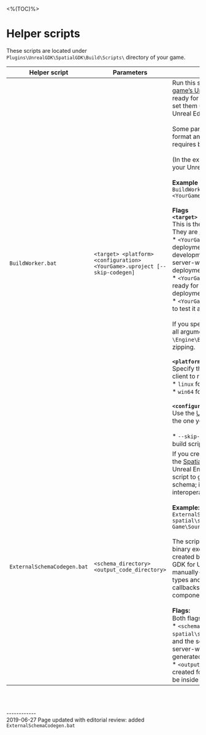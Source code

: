 <%(TOC)%>

# Helper scripts

These scripts are located under `Plugins\UnrealGDK\SpatialGDK\Build\Scripts\` directory of your game.

| Helper script | Parameters | Description |
| --- | --- | --- |
| `BuildWorker.bat` | `<target> <platform> <configuration> <YourGame>.uproject [--skip-codegen]` | Run this script from the command line to [build your game’s Unreal server-workers and client-workers]({{urlRoot}}/content/glossary#worker) ready for uploading as a SpatialOS [cloud deployment]({{urlRoot}}/content/glossary#deployment) or set them up for testing in a local deployment in the Unreal Editor on your development machine. <br/><br/> Some parameters also [cook](https://docs.unrealengine.com/en-US/Engine/Deployment/Cooking) your workers to Unreal format and zip them up. (A SpatialOS cloud deployment requires built workers in zipped files.) <br/><br/> (In the example and list below, `<YourGame>` is the name of your Unreal project.) </br></br>**Example**</br> `BuildWorker.bat <YourGame>Editor Win64 Development <YourGame>.uproject` </br></br> **Flags** </br> **`<target>`**</br> This is the output file the built workers are stored in. They are [Unreal’s build target](https://docs.unrealengine.com/en-us/Programming/BuildTools/UnrealBuildTool/TargetFiles) files. The target can be: </br> * `<YourGame>Editor`: Set up server-workers for a local deployment for testing in the Unreal Editor on your development machine. This option does not cook or zip server-workers as this is not needed for local deployments. </br> * `<YourGame>Server`: Build, cook and zip server-workers ready for upload to the SpatialOS cloud as a cloud deployment. </br> * `<YourGame>`: Cooks a stand-alone version of the game to test it as a game client. </br></br> If you specify other Unreal  `<target>`, this script passes all arguments to the UE script, `\Engine\Build\BatchFiles\Build.bat`with no cooking or zipping. </br></br> **`<platform>`**</br> Specify the platform your built server-worker or game client to runs on. This is:</br> *  `linux` for your server-workers </br> * `win64` for you game client exectuable </br></br> **`<configuration>`**</br> Use the [Unreal build configuration](https://docs.unrealengine.com/en-us/Programming/Development/BuildConfigurations) `Development` which is the one you usually use during game development. </br></br>* `--skip-codegen` is optional, add this if you want the build script to _NOT_ generate [schema]({{urlRoot}}/content/glossary#schema-generation). |
| `ExternalSchemaCodegen.bat` | `<schema_directory> <output_code_directory>` | If you create [non-Unreal server-worker types]({{urlRoot}}/content/non-unreal-server-worker-types), using the [SpatialOS Worker SDK](https://docs.improbable.io/reference/13.8/shared/sdks-and-data-overview) outside of the GDK and your Unreal Engine, you manually create [schema]({{urlRoot}}/content/glossary#schema). Use this script to generate Unreal code from manually-created schema; it enables your Unreal game code to interoperate with non-Unreal server-worker types. </br></br>**Example:** </br> `ExternalSchemaCodegen.bat spatial\schema\my_external_schema Game\Source\ThirdPersonShooter\ExternalSchemaCodegen` </br></br> The script forwards its arguments to a code-generator binary executable within the GDK; the binary was created by the `setup.bat` script when you first built the GDK for Unreal module dependencies.  The binary takes manually-defined schema and generates Unreal C++ types and an interface for sending and registering callbacks for worker instances to receive SpatialOS component updates.</br></br> **Flags:** </br>Both flags are defined relative to the project root.</br> * `<schema_directory>` is a subdirectory of the `spatial\schema` folder;  you manually create this folder and the schema files in it when you set up non-Unreal server-worker types - these are not schema files generated by the GDK. </br> * `<output_code_directory>` is an output directory created for the code generated by the binary and should be inside your `Source` directory.|
<br/>

<br/>------------<br/>
2019-06-27 Page updated with editorial review: added `ExternalSchemaCodegen.bat`
<br/>
<br/>
